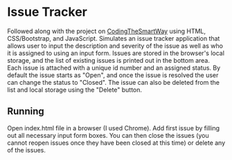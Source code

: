 # Issue Tracker
Followed along with the project on [CodingTheSmartWay](https://codingthesmartway.com/pure-javascript-building-a-real-world-application-from-scratch/) using HTML, CSS/Bootstrap, and JavaScript.
Simulates an issue tracker application that allows user to input the description and severity of the issue as well as who it is assigned to using an input form. Issues are stored in the browser's local storage, and the list of existing issues is printed out in the bottom area. Each issue is attached with a unique id number and an assigned status. By default the issue starts as "Open", and once the issue is resolved the user can change the status to "Closed". The issue can also be deleted from the list and local storage using the "Delete" button.
## Running
Open index.html file in a browser (I used Chrome). Add first issue by filling out all necessary input form boxes. You can then close the issues (you cannot reopen issues once they have been closed at this time) or delete any of the issues.
